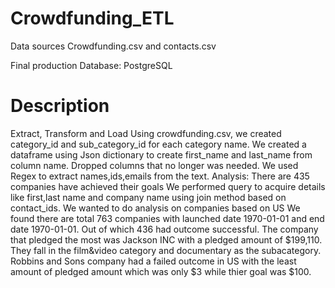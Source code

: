 # Crowdfunding_ETL
Data sources
Crowdfunding.csv and contacts.csv

Final production
Database: PostgreSQL 

# Description 
Extract, Transform and Load
Using crowdfunding.csv, we created category_id and sub_category_id for each category name.
We created a dataframe using Json dictionary to create first_name and last_name from column name.
Dropped columns that no longer was needed.
We used Regex to extract names,ids,emails from the text.
Analysis:
There are 435 companies have achieved their goals
We performed query to acquire details like first,last name and company name using join method based on contact_ids.
We wanted to do analysis on companies based on US
We found there are total 763 companies with launched date 1970-01-01 and end date 1970-01-01.
Out of which 436 had outcome successful.
The company that pledged the most was Jackson INC with a pledged amount of $199,110. 
They fall in the film&video category and documentary as the subacategory.
Robbins and Sons company had a failed outcome in US with the least amount of pledged amount which was only $3 while thier goal was $100. 